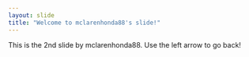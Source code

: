```yaml
---
layout: slide
title: "Welcome to mclarenhonda88's slide!"
---
```

This is the 2nd slide by mclarenhonda88.
Use the left arrow to go back!
